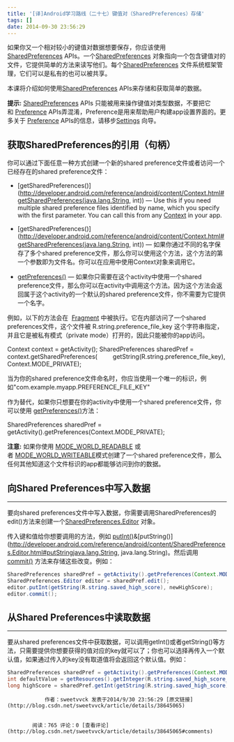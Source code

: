 ```yaml
---
title: '[译]Android学习路线（二十七）键值对（SharedPreferences）存储'
tags: []
date: 2014-09-30 23:56:29
---
```


如果你又一个相对较小的键&#20540;对数据想要保存，你应该使用[SharedPreferences](http://developer.android.com/reference/android/content/SharedPreferences.html)&nbsp;APIs。一个[SharedPreferences](http://developer.android.com/reference/android/content/SharedPreferences.html)&nbsp;对象指向一个包含键&#20540;对的文件，它提供简单的方法来读写他们。每个[SharedPreferences](http://developer.android.com/reference/android/content/SharedPreferences.html)&nbsp;文件系统框架管理，它们可以是私有的也可以被共享。

本课将介绍如何使用[SharedPreferences](http://developer.android.com/reference/android/content/SharedPreferences.html)&nbsp;APIs来存储和获取简单的数据。

**提示:**&nbsp;[SharedPreferences](http://developer.android.com/reference/android/content/SharedPreferences.html)&nbsp;APIs
 只能被用来操作键&#20540;对类型数据，不要把它和&nbsp;[Preference](http://developer.android.com/reference/android/preference/Preference.html)&nbsp;APIs弄混淆，Preference是用来帮助用户构建app设置界面的。更多关于&nbsp;[Preference](http://developer.android.com/reference/android/preference/Preference.html)&nbsp;APIs的信息，请移步[Settings](http://developer.android.com/guide/topics/ui/settings.html)&nbsp;向导。

## 获取SharedPreferences的引用（句柄）

你可以通过下面任意一种方式创建一个新的shared preference文件或者访问一个已经存在的shared preference文件：

*   [getSharedPreferences()](http://developer.android.com/reference/android/content/Context.html#getSharedPreferences(java.lang.String, int))&nbsp;—
 Use this if you need multiple shared preference files identified by name, which you specify with the first parameter. You can call this from any&nbsp;[Context](http://developer.android.com/reference/android/content/Context.html)&nbsp;in
 your app.
*   [getSharedPreferences()](http://developer.android.com/reference/android/content/Context.html#getSharedPreferences(java.lang.String, int))&nbsp;—
 如果你通过不同的名字保存了多个shared preference文件，那么你可以使用这个方法，这个方法的第一个参数即为文件名。你可以在应用中使用Context对象来调用它。

*   [getPreferences()](http://developer.android.com/reference/android/app/Activity.html#getPreferences(int))&nbsp;—
 如果你只需要在这个activity中使用一个shared preference文件，那么你可以在activity中调用这个方法。因为这个方法会返回属于这个activity的一个默认的shared preference文件，你不需要为它提供一个名字。

例如，以下的方法会在 &nbsp;[Fragment](http://developer.android.com/reference/android/app/Fragment.html)&nbsp;中被执行。它在内部访问了一个shared
 preferences文件，这个文件被&nbsp;R.string.preference_file_key&nbsp;这个字符串指定，并且它是被私有模式（private mode）打开的，因此只能被你的app访问。

Context context = getActivity();
SharedPreferences sharedPref = context.getSharedPreferences(
&nbsp; &nbsp; &nbsp; &nbsp; getString(R.string.preference_file_key), Context.MODE_PRIVATE);

当为你的shared preference文件命名时，你应当使用一个唯一的标识，例如&quot;com.example.myapp.PREFERENCE_FILE_KEY&quot;

作为替代，如果你只想要在你的activity中使用一个shared preference文件，你可以使用&nbsp;[getPreferences()](http://developer.android.com/reference/android/app/Activity.html#getPreferences(int))方法：

SharedPreferences sharedPref = getActivity().getPreferences(Context.MODE_PRIVATE);

**注意:**&nbsp;如果你使用&nbsp;[MODE_WORLD_READABLE](http://developer.android.com/reference/android/content/Context.html#MODE_WORLD_READABLE)&nbsp;或者&nbsp;[MODE_WORLD_WRITEABLE](http://developer.android.com/reference/android/content/Context.html#MODE_WORLD_WRITEABLE)模式创建了一个shared
 preference文件，那么任何其他知道这个文件标识的app都能够访问到你的数据。

## 向Shared Preferences中写入数据

* * *

要向shared preferences文件中写入数据，你需要调用SharedPreferences的edit()方法来创建一个[SharedPreferences.Editor](http://developer.android.com/reference/android/content/SharedPreferences.Editor.html)&nbsp;对象。

传入键和&#20540;给你想要调用的方法，例如&nbsp;[putInt()](http://developer.android.com/reference/android/content/SharedPreferences.Editor.html#putInt)&[putString()](http://developer.android.com/reference/android/content/SharedPreferences.Editor.html#putStringjava.lang.String, java.lang.String)。然后调用[commit()](http://developer.android.com/reference/android/content/SharedPreferences.Editor.html#commit())&nbsp;方法来存储这些改变。例如：
```java
SharedPreferences sharedPref = getActivity().getPreferences(Context.MODE_PRIVATE);
SharedPreferences.Editor editor = sharedPref.edit();
editor.putInt(getString(R.string.saved_high_score), newHighScore);
editor.commit();
```
## 从Shared Preferences中读取数据

* * *

要从shared preferences文件中获取数据，可以调用getInt()或者getString()等方法，只需要提供你想要获得的&#20540;对应的key就可以了；你也可以选择再传入一个默认&#20540;，如果通过传入的key没有取道&#20540;将会返回这个默认&#20540;。例如：
```java
SharedPreferences sharedPref = getActivity().getPreferences(Context.MODE_PRIVATE);
int defaultValue = getResources().getInteger(R.string.saved_high_score_default);
long highScore = sharedPref.getInt(getString(R.string.saved_high_score), defaultValue);
```

                作者：sweetvvck 发表于2014/9/30 23:56:29 [原文链接](http://blog.csdn.net/sweetvvck/article/details/38645065)


            阅读：765 评论：0 [查看评论](http://blog.csdn.net/sweetvvck/article/details/38645065#comments)

